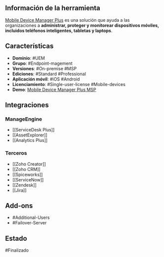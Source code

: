 ## Información de la herramienta

[Mobile Device Manager Plus]() es una solución que ayuda a las organizaciones a **administrar, proteger y monitorear dispositivos móviles, incluidos teléfonos inteligentes, tabletas y laptops**.

## Características

+ **Dominio**: #UEM 
+ **Grupo**: #Endpoint-magement 
+ **Versiones**: #On-premise #MSP
+ **Ediciones**: #Standard #Professional 
+ **Aplicación móvil**: #iOS #Android 
+ **Licenciamiento**: #Single-user-license #Mobile-devices
+ **Demo**: [Mobile Device Manager Plus MSP](https://demo.mobiledevicemanagerplusmsp.com/webclient)
## Integraciones
### ManageEngine

+ [[ServiceDesk Plus]]
+ [[AssetExplorer]]
+ [[Analytics Plus]]
### Terceros

+ [[Zoho Creator]]
+ [[Zoho CRM]]
+ [[Spiceworks]]
+ [[ServiceNow]]
+ [[Zendesk]]
+ [[Jira]]
## Add-ons

+ #Additional-Users 
+ #Failover-Server 

## Estado
#Finalizado
